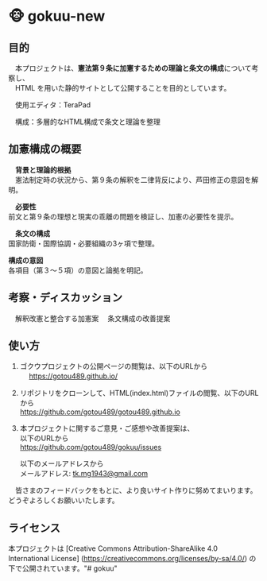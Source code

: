 # 🐵 gokuu-new

## 目的
　本プロジェクトは、**憲法第９条に加憲するための理論と条文の構成**について考察し、  
　HTML を用いた静的サイトとして公開することを目的としています。

　使用エディタ：TeraPad 
 
　構成：多層的なHTML構成で条文と理論を整理

## 加憲構成の概要

　**背景と理論的根拠**  
　憲法制定時の状況から、第９条の解釈を二律背反により、芦田修正の意図を解明。

　**必要性**  
  前文と第９条の理想と現実の乖離の問題を検証し、加憲の必要性を提示。

　**条文の構成**  
  国家防衛・国際協調・必要組織の3ヶ項で整理。
  
  **構成の意図**  
  各項目（第３～５項）の意図と論拠を明記。
  
## 考察・ディスカッション

　解釈改憲と整合する加憲案
　条文構成の改善提案

## 使い方
1. ゴクウプロジェクトの公開ページの閲覧は、以下のURLから  
　   https://gotou489.github.io/

2. リポジトリをクローンして、HTML(index.html)ファイルの閲覧、以下のURLから  
      https://github.com/gotou489/gotou489.github.io
  
3. 本プロジェクトに関するご意見・ご感想や改善提案は、  
     以下のURLから  
      https://github.com/gotou489/gokuu/issues
   
     以下のメールアドレスから  
  メールアドレス: tk.mg1943@gmail.com

　皆さまのフィードバックをもとに、より良いサイト作りに努めてまいります。どうぞよろしくお願いいたします。

## ライセンス
 本プロジェクトは [Creative Commons Attribution-ShareAlike 4.0 International License]
 (https://creativecommons.org/licenses/by-sa/4.0/) の下で公開されています。"# gokuu" 

